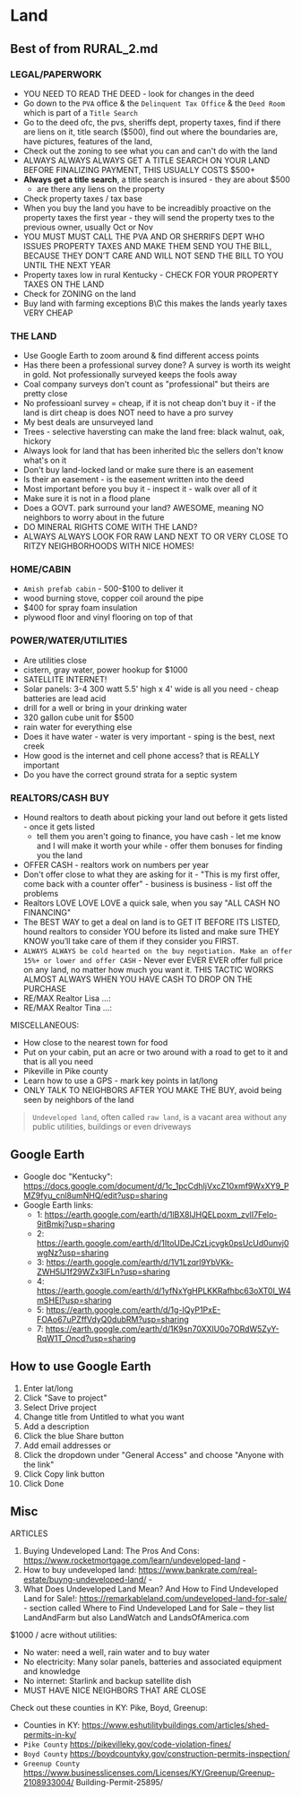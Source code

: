 # Land

## Best of from RURAL_2.md

### LEGAL/PAPERWORK

- YOU NEED TO READ THE DEED - look for changes in the deed
- Go down to the `PVA` office & the `Delinquent Tax Office` & the `Deed Room` which is part of a `Title Search`
- Go to the deed ofc, the pvs, sheriffs dept, property taxes, find if there are liens on it, title search ($500), find out where the boundaries are, have pictures, features of the land,
- Check out the zoning to see what you can and can't do with the land
- ALWAYS ALWAYS ALWAYS GET A TITLE SEARCH ON YOUR LAND BEFORE FINALIZING PAYMENT, THIS USUALLY COSTS $500+
- **Always get a title search**, a title search is insured - they are about $500
  - are there any liens on the property
- Check property taxes / tax base
- When you buy the land you have to be increadibly proactive on the property taxes the first year - they will send the property txes to the previous owner, usually Oct or Nov
- YOU MUST MUST CALL THE PVA AND OR SHERRIFS DEPT WHO ISSUES PROPERTY TAXES AND MAKE THEM SEND YOU THE BILL, BECAUSE THEY DON’T CARE AND WILL NOT SEND THE BILL TO YOU UNTIL THE NEXT YEAR
- Property taxes low in rural Kentucky - CHECK FOR YOUR PROPERTY TAXES ON THE LAND
- Check for ZONING on the land
- Buy land with farming exceptions B\C this makes the lands yearly taxes VERY CHEAP

### THE LAND

- Use Google Earth to zoom around & find different access points
- Has there been a professional survey done? A survey is worth its weight in gold. Not professionally surveyed keeps the fools away
- Coal company surveys don't count as "professional" but theirs are pretty close
- No professioanl survey = cheap, if it is not cheap don't buy it - if the land is dirt cheap is does NOT need to have a pro survey
- My best deals are unsurveyed land
- Trees - selective haversting can make the land free: black walnut, oak, hickory
- Always look for land that has been inherited b\c the sellers don't know what's on it
- Don't buy land-locked land or make sure there is an easement
- Is their an easement - is the easement written into the deed
- Most important before you buy it - inspect it - walk over all of it
- Make sure it is not in a flood plane
- Does a GOVT. park surround your land? AWESOME, meaning NO neighbors to worry about in the future
- DO MINERAL RIGHTS COME WITH THE LAND?
- ALWAYS ALWAYS LOOK FOR RAW LAND NEXT TO OR VERY CLOSE TO RITZY NEIGHBORHOODS WITH NICE HOMES!

### HOME/CABIN

- `Amish prefab cabin` - 500-$100 to deliver it
- wood burning stove, copper coil around the pipe
- $400 for spray foam insulation
- plywood floor and vinyl flooring on top of that

### POWER/WATER/UTILITIES

- Are utilities close
- cistern, gray water, power hookup for $1000
- SATELLITE INTERNET!
- Solar panels: 3-4 300 watt 5.5' high x 4' wide is all you need - cheap batteries are lead acid
- drill for a well or bring in your drinking water
- 320 gallon cube unit for $500
- rain water for everything else
- Does it have water - water is very important - sping is the best, next creek
- How good is the internet and cell phone access? that is REALLY important
- Do you have the correct ground strata for a septic system

### REALTORS/CASH BUY

- Hound realtors to death about picking your land out before it gets listed - once it gets listed
  - tell them you aren't going to finance, you have cash - let me know and I will make it worth your while - offer them bonuses for finding you the land
- OFFER CASH - realtors work on numbers per year
- Don't offer close to what they are asking for it - "This is my first offer, come back with a counter offer" - business is business - list off the problems
- Realtors LOVE LOVE LOVE a quick sale, when you say "ALL CASH NO FINANCING"
- The BEST WAY to get a deal on land is to GET IT BEFORE ITS LISTED, hound realtors to consider YOU before its listed and make sure THEY KNOW you’ll take care of them if they consider you FIRST.
- `ALWAYS ALWAYS be cold hearted on the buy negotiation. Make an offer 15%+ or lower and offer CASH` - Never ever EVER EVER offer full price on any land, no matter how much you want it. THIS TACTIC WORKS ALMOST ALWAYS WHEN YOU HAVE CASH TO DROP ON THE PURCHASE
- RE/MAX Realtor Lisa ...:
- RE/MAX Realtor Tina ...:

MISCELLANEOUS:

- How close to the nearest town for food
- Put on your cabin, put an acre or two around with a road to get to it and that is all you need
- Pikeville in Pike county
- Learn how to use a GPS - mark key points in lat/long
- ONLY TALK TO NEIGHBORS AFTER YOU MAKE THE BUY, avoid being seen by neighbors of the land

> `Undeveloped land`, often called `raw land`, is a vacant area without any public utilities, buildings or even driveways

## Google Earth

- Google doc "Kentucky": https://docs.google.com/document/d/1c_1pcCdhIjVxcZ10xmf9WxXY9_PMZ9fyu_cnl8umNHQ/edit?usp=sharing
- Google Earth links:
  - 1: https://earth.google.com/earth/d/1lBX8lJHQELpoxm_zvlI7Felo-9itBmkj?usp=sharing
  - 2: https://earth.google.com/earth/d/1ItoUDeJCzLjcvgk0psUcUd0unvj0wgNz?usp=sharing
  - 3: https://earth.google.com/earth/d/1V1Lzqrl9YbVKk-ZWH5lJ1f29WZx3IFLn?usp=sharing
  - 4: https://earth.google.com/earth/d/1yfNxYgHPLKKRafhbc63oXT0l_W4mSHEl?usp=sharing
  - 5: https://earth.google.com/earth/d/1g-IQyP1PxE-FOAo67uPZffVdyQ0dubRM?usp=sharing
  - 7: https://earth.google.com/earth/d/1K9sn70XXlU0o7ORdW5ZyY-RqW1T_Oncd?usp=sharing

## How to use Google Earth

1. Enter lat/long
2. Click "Save to project"
3. Select Drive project
4. Change title from Untitled to what you want
5. Add a description
6. Click the blue Share button
7. Add email addresses or
8. Click the dropdown under "General Access" and choose "Anyone with the link"
9. Click Copy link button
10. Click Done

## Misc

ARTICLES

1. Buying Undeveloped Land: The Pros And Cons: https://www.rocketmortgage.com/learn/undeveloped-land -
2. How to buy undeveloped land: https://www.bankrate.com/real-estate/buyng-undeveloped-land/ -
3. What Does Undeveloped Land Mean? And How to Find Undeveloped Land for Sale!: https://remarkableland.com/undeveloped-land-for-sale/ - section called Where to Find Undeveloped Land for Sale – they list LandAndFarm but also LandWatch and LandsOfAmerica.com

$1000 / acre without utilities:

- No water: need a well, rain water and to buy water
- No electricity: Many solar panels, batteries and associated equipment and knowledge
- No internet: Starlink and backup satellite dish
- MUST HAVE NICE NEIGHBORS THAT ARE CLOSE

Check out these counties in KY: Pike, Boyd, Greenup:

- Counties in KY: https://www.eshutilitybuildings.com/articles/shed-permits-in-ky/
- `Pike County` https://pikevilleky.gov/code-violation-fines/
- `Boyd County` https://boydcountyky.gov/construction-permits-inspection/
- `Greenup County` https://www.businesslicenses.com/Licenses/KY/Greenup/Greenup-2108933004/ Building-Permit-25895/

